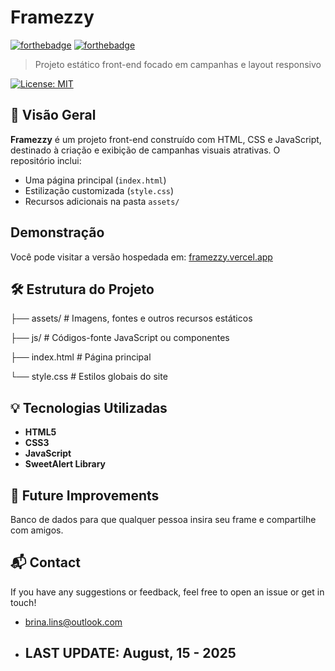# Framezzy
[![forthebadge](http://forthebadge.com/images/badges/made-with-javascript.svg)](http://forthebadge.com)
[![forthebadge](http://forthebadge.com/images/badges/built-with-love.svg)](http://forthebadge.com)

> Projeto estático front-end focado em campanhas e layout responsivo

[![License: MIT](https://img.shields.io/badge/License-MIT-blue.svg)](LICENSE)

## 🚀 Visão Geral

**Framezzy** é um projeto front-end construído com HTML, CSS e JavaScript, destinado à criação e exibição de campanhas visuais atrativas. O repositório inclui:

- Uma página principal (`index.html`)
- Estilização customizada (`style.css`)
- Recursos adicionais na pasta `assets/`

## Demonstração

Você pode visitar a versão hospedada em: [framezzy.vercel.app](https://framezzy.vercel.app)

## 🛠️ Estrutura do Projeto
├── assets/ # Imagens, fontes e outros recursos estáticos

├── js/ # Códigos-fonte JavaScript ou componentes

├── index.html # Página principal

└── style.css # Estilos globais do site


## 💡 Tecnologias Utilizadas

- **HTML5**
- **CSS3**
- **JavaScript**
- **SweetAlert Library**

## 📌 Future Improvements

Banco de dados para que qualquer pessoa insira seu frame e compartilhe com amigos.

## 📬 Contact

If you have any suggestions or feedback, feel free to open an issue or get in touch!
- brina.lins@outlook.com

- ## LAST UPDATE: August, 15 - 2025